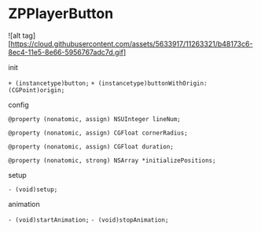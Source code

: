 # ZPPlayerButton

![alt tag][https://cloud.githubusercontent.com/assets/5633917/11263321/b48173c6-8ec4-11e5-8e66-5956767adc7d.gif]

init 

`+ (instancetype)button;`
`+ (instancetype)buttonWithOrigin:(CGPoint)origin;`

config

`@property (nonatomic, assign) NSUInteger lineNum;`

`@property (nonatomic, assign) CGFloat cornerRadius;`

`@property (nonatomic, assign) CGFloat duration;`

`@property (nonatomic, strong) NSArray *initializePositions;`

setup

`- (void)setup;`

animation

`- (void)startAnimation;`
`- (void)stopAnimation;`


[image-1]:	http://7xkwuq.com1.z0.glb.clouddn.com/player_button.gif
